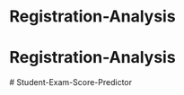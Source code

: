 # Registration-Analysis
# Registration-Analysis
#   S t u d e n t - E x a m - S c o r e - P r e d i c t o r  
 